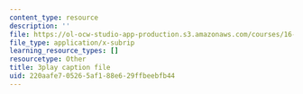 ```yaml
---
content_type: resource
description: ''
file: https://ol-ocw-studio-app-production.s3.amazonaws.com/courses/16-06-principles-of-automatic-control-fall-2012/220aafe705265af188e629ffbeebfb44_Ug6DYV6za-k.srt
file_type: application/x-subrip
learning_resource_types: []
resourcetype: Other
title: 3play caption file
uid: 220aafe7-0526-5af1-88e6-29ffbeebfb44
---
```

